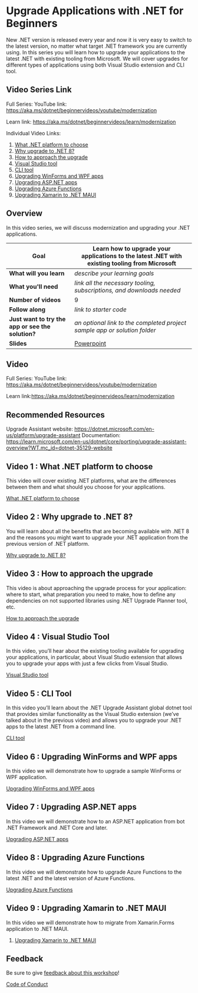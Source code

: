 # Upgrade Applications with .NET for Beginners

New .NET version is released every year and now it is very easy to switch to the latest version, no matter what target .NET framework you are currently using. In this series you will learn how to upgrade your applications to the latest .NET with existing tooling from Microsoft. We will cover upgrades for different types of applications using both Visual Studio extension and CLI tool.

## Video Series Link

Full Series:
YouTube link: https://aka.ms/dotnet/beginnervideos/youtube/modernization 

Learn link: https://aka.ms/dotnet/beginnervideos/learn/modernization

Individual Video Links:
1. [What .NET platform to choose](https://youtu.be/T256mR360aM)
1. [Why upgrade to .NET 8?](https://youtu.be/bL1nGemr0nI)
1. [How to approach the upgrade](https://youtu.be/8hOz8rm7cN0)
1. [Visual Studio tool](https://youtu.be/DVyTkUTYX6o)
1. [CLI tool](https://youtu.be/mLQsLXldM98)
1. [Upgrading WinForms and WPF apps](https://youtu.be/XkCNiqWdsZk)
1. [Upgrading ASP.NET apps](https://youtu.be/j1kqZW07v6Y)
1. [Upgrading Azure Functions](https://youtu.be/iW9h5INroZg)
1. [Upgrading Xamarin to .NET MAUI](https://youtu.be/14woSLxs1jo)
   
## Overview

In this video series, we will discuss modernization and upgrading your .NET applications.

| **Goal**              | Learn how to upgrade your applications to the latest .NET with existing tooling from Microsoft                                    |
| ----------------------------- | --------------------------------------------------------------------- |
| **What will you learn**       | *describe your learning goals*                                        |
| **What you'll need**          | *link all the necessary tooling, subscriptions, and downloads needed* |
| **Number of videos**                  | 9                                                                |
| **Follow along**                  | *link to starter code*                                                                |
| **Just want to try the app or see the solution?** | *an optional link to the completed project sample app or solution folder*                          |
| **Slides** | [Powerpoint](slides.pptx) 
                         
## Video

Full Series:
YouTube link: https://aka.ms/dotnet/beginnervideos/youtube/modernization 

Learn link:https://aka.ms/dotnet/beginnervideos/learn/modernization

## Recommended Resources

Upgrade Assistant website: https://dotnet.microsoft.com/en-us/platform/upgrade-assistant 
Documentation: https://learn.microsoft.com/en-us/dotnet/core/porting/upgrade-assistant-overview?WT.mc_id=dotnet-35129-website

## Video 1 : What .NET platform to choose

This video will cover existing .NET platforms, what are the differences between them and what should you choose for your applications.

[What .NET platform to choose](https://youtu.be/T256mR360aM)

## Video 2 : Why upgrade to .NET 8?

You will learn about all the benefits that are becoming available with .NET 8 and the reasons you might want to upgrade your .NET application from the previous version of .NET platform.

[Why upgrade to .NET 8?](https://youtu.be/bL1nGemr0nI)

## Video 3 : How to approach the upgrade

This video is about approaching the upgrade process for your application: where to start, what preparation you need to make, how to define any dependencies on not supported libraries using .NET Upgrade Planner tool, etc.

[How to approach the upgrade](https://youtu.be/8hOz8rm7cN0)

## Video 4 : Visual Studio Tool

In this video, you’ll hear about the existing tooling available for upgrading your applications, in particular, about Visual Studio extension that allows you to upgrade your apps with just a few clicks from Visual Studio.

[Visual Studio tool](https://youtu.be/DVyTkUTYX6o)

## Video 5 : CLI Tool

In this video you’ll learn about the .NET Upgrade Assistant global dotnet tool that provides similar functionality as the Visual Studio extension (we’ve talked about in the previous video) and allows you to upgrade your .NET apps to the latest .NET from a command line.

[CLI tool](https://youtu.be/mLQsLXldM98)

## Video 6 : Upgrading WinForms and WPF apps

In this video we will demonstrate how to upgrade a sample WinForms or WPF application.

[Upgrading WinForms and WPF apps](https://youtu.be/XkCNiqWdsZk)

## Video 7 : Upgrading ASP.NET apps

In this video we will demonstrate how to an ASP.NET application from bot .NET Framework and .NET Core and later.

[Upgrading ASP.NET apps](https://youtu.be/j1kqZW07v6Y)

## Video 8 : Upgrading Azure Functions

In this video we will demonstrate how to upgrade Azure Functions to the latest .NET and the latest version of Azure Functions.

[Upgrading Azure Functions](https://youtu.be/iW9h5INroZg)

## Video 9 : Upgrading Xamarin to .NET MAUI

In this video we will demonstrate how to migrate from Xamarin.Forms application to .NET MAUI.

1. [Upgrading Xamarin to .NET MAUI](https://youtu.be/14woSLxs1jo)

## Feedback

Be sure to give [feedback about this workshop](https://aka.ms/dotnet/beginnervideos/feedback)!

[Code of Conduct](../CODE_OF_CONDUCT.md)
